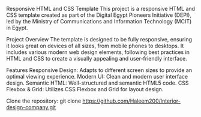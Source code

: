 Responsive HTML and CSS Template
This project is a responsive HTML and CSS template created as part of the Digital Egypt Pioneers Initiative (DEPI), led by the Ministry of Communications and Information Technology (MCIT) in Egypt.

Project Overview
The template is designed to be fully responsive, ensuring it looks great on devices of all sizes, from mobile phones to desktops. 
It includes various modern web design elements, following best practices in HTML and CSS to create a visually appealing and user-friendly interface.

Features
Responsive Design: Adapts to different screen sizes to provide an optimal viewing experience.
Modern UI: Clean and modern user interface design.
Semantic HTML: Well-structured and semantic HTML5 code.
CSS Flexbox & Grid: Utilizes CSS Flexbox and Grid for layout design.


Clone the repository:
git clone https://github.com/Haleem200/Interior-design-company.git
